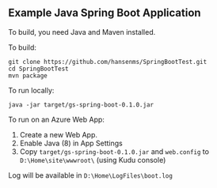 Example Java Spring Boot Application
-------------------------------------

To build, you need Java and Maven installed. 

To build:

```
git clone https://github.com/hansenms/SpringBootTest.git
cd SpringBootTest
mvn package
```

To run locally:

```
java -jar target/gs-spring-boot-0.1.0.jar
```

To run on an Azure Web App:

1. Create a new Web App.
2. Enable Java (8) in App Settings
3. Copy `target/gs-spring-boot-0.1.0.jar` and `web.config` to `D:\Home\site\wwwroot\` (using Kudu console)

Log will be available in `D:\Home\LogFiles\boot.log`
